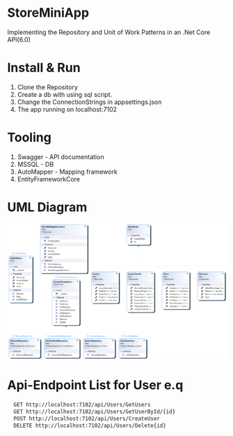 # StoreMiniApp

Implementing the Repository and Unit of Work Patterns in an .Net Core API(6.0)


# Install & Run
   1. Clone the Repository
   2. Create a db with using sql script.
   3. Change the ConnectionStrings in appsettings.json
   4. The app running on localhost:7102
   
# Tooling
1.	Swagger - API documentation
2.	MSSQL - DB
3.	AutoMapper - Mapping framework
4.	EntityFrameworkCore

# UML Diagram
![StoreMiniApp](https://github.com/erolakdogan/StoreMiniApp/blob/master/StoreMiniAppDiagram.png)

# Api-Endpoint List for User e.q

```
  GET http://localhost:7102/api/Users/GetUsers
  GET http://localhost:7102/api/Users/GetUserById/{id}
  POST http://localhost:7102/api/Users/CreateUser
  DELETE http://localhost:7102/api/Users/Delete{id}
```
